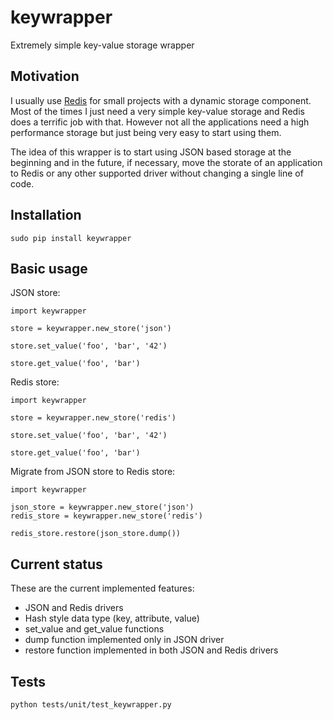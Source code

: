 # keywrapper


Extremely simple key-value storage wrapper


## Motivation

I usually use [Redis](http://redis.io/) for small projects with a dynamic storage component.
Most of the times I just need a very simple key-value storage and Redis does a terrific job with that. However not all the applications need a high performance storage but just being very easy to start using them.

The idea of this wrapper is to start using JSON based storage at the beginning and in the future, if necessary, move the storate of an application to Redis or any other supported driver without changing a single line of code.

## Installation

```
sudo pip install keywrapper
```

## Basic usage

JSON store:

```
import keywrapper

store = keywrapper.new_store('json')

store.set_value('foo', 'bar', '42')

store.get_value('foo', 'bar')
```

Redis store:

```
import keywrapper

store = keywrapper.new_store('redis')

store.set_value('foo', 'bar', '42')

store.get_value('foo', 'bar')
```

Migrate from JSON store to Redis store:

```
import keywrapper

json_store = keywrapper.new_store('json')
redis_store = keywrapper.new_store('redis')

redis_store.restore(json_store.dump())
```

## Current status

These are the current implemented features:

  * JSON and Redis drivers
  * Hash style data type (key, attribute, value)
  * set_value and get_value functions
  * dump function implemented only in JSON driver
  * restore function implemented in both JSON and Redis drivers

## Tests

```
python tests/unit/test_keywrapper.py
```
